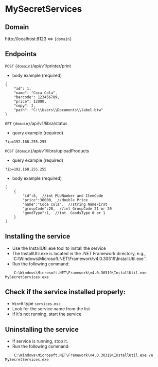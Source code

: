 # MySecretServices

## Domain

http://localhost:8123 <=> `{domain}`

## Endpoints

`POST` `{domain}`/api/v1/printer/print

* body example (required)
```
{
    "id": 1,
    "name": "Coca Cola",
    "barcode": 123456789,
    "price": 12000,
    "copy": 2,
    "path": "C:\\Users\\Documents\\label.btw"
}
```

`GET` `{domain}`/api/v1/libra/status

* query example (required)
```
?ip=192.168.255.255
```

`POST` `{domain}`/api/v1/libra/uploadProducts

* query example (required)
```
?ip=192.168.255.255
```
* body example (required)
```
[
    {
        "id":8,  //int PLUNumber and ItemCode
        "price":36000,  //double Price
        "name":"Coca cola",  //string NameFirst
        "groupCode":20,  //int GroupCode 21 or 20
        "goodType":1,  //int  GoodsType 0 or 1
    }
]
```

## Installing the service
* Use the InstallUtil.exe tool to install the service
* The InstallUtil.exe is located in the .NET Framework directory, e.g., `C:\Windows\Microsoft.NET\Framework\v4.0.30319\InstallUtil.exe``.
* Run the following command:
```
    C:\Windows\Microsoft.NET\Framework\v4.0.30319\InstallUtil.exe MySecretServices.exe
```

## Check if the service installed properly:
* `Win+R` type `services.msc`
* Look for the service name from the list
* If it's not running, start the service

## Uninstalling the service
* If service is running, stop it.
* Run the following command:
```
    C:\Windows\Microsoft.NET\Framework\v4.0.30319\InstallUtil.exe /u MySecretServices.exe
```